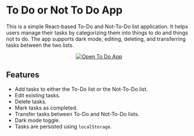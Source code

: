 # To Do or Not To Do App

This is a simple React-based To-Do and Not-To-Do list application. It helps users manage their tasks by categorizing them into things to do and things not to do. The app supports dark mode, editing, deleting, and transferring tasks between the two lists.

<!-- Buttons -->
<p align="center">
  <a href="https://crud-project-alpha.vercel.app/" target="_blank">
    <img src="https://img.shields.io/badge/Live%20Demo-blue?style=for-the-badge&logo=appveyor" alt="Open To Do App">
  </a>
</p>

## Features

- Add tasks to either the To-Do list or the Not-To-Do list.
- Edit existing tasks.
- Delete tasks.
- Mark tasks as completed.
- Transfer tasks between To-Do and Not-To-Do lists.
- Dark mode toggle.
- Tasks are persisted using `localStorage`.


